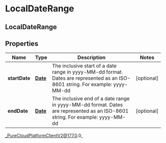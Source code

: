 # LocalDateRange

## LocalDateRange

## Properties

|Name | Type | Description | Notes|
|------------ | ------------- | ------------- | -------------|
| **startDate** | [**Date**](Date) | The inclusive start of a date range in yyyy-MM-dd format. Dates are represented as an ISO-8601 string. For example: yyyy-MM-dd | [optional] |
| **endDate** | [**Date**](Date) | The inclusive end of a date range in yyyy-MM-dd format. Dates are represented as an ISO-8601 string. For example: yyyy-MM-dd | [optional] |



_PureCloudPlatformClientV2@177.0.0_
